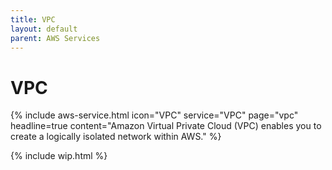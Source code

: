 ```yaml
---
title: VPC
layout: default
parent: AWS Services
---
```


# VPC

{% include aws-service.html icon="VPC" service="VPC" page="vpc" headline=true
    content="Amazon Virtual Private Cloud (VPC) enables you to create a logically isolated network within AWS." %}

{% include wip.html %}